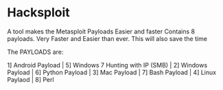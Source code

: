 # Hacksploit
A tool makes the Metasploit Payloads Easier and faster
Contains 8 payloads. Very Faster and Easier than ever. This will also save the time

The PAYLOADS are:

1] Android Payload | 5] Windows 7 Hunting with IP (SMB)
                   | 
2] Windows Payload | 6] Python Payload
                   |
3] Mac Payload     | 7] Bash Payload
                   |
4] Linux Paylaod   | 8] Perl

